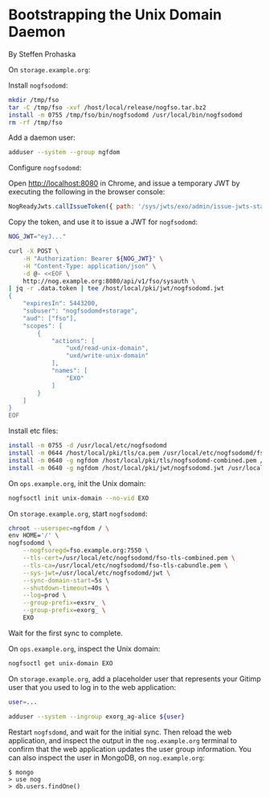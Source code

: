 # Bootstrapping the Unix Domain Daemon
By Steffen Prohaska
<!--@@VERSIONINC@@-->

On `storage.example.org`:

Install `nogfsodomd`:

```bash
mkdir /tmp/fso
tar -C /tmp/fso -xvf /host/local/release/nogfso.tar.bz2
install -m 0755 /tmp/fso/bin/nogfsodomd /usr/local/bin/nogfsodomd
rm -rf /tmp/fso
```

Add a daemon user:

```bash
adduser --system --group ngfdom
```

Configure `nogfsodomd`:

Open <http://localhost:8080> in Chrome, and issue a temporary JWT by executing
the following in the browser console:

```javascript
NogReadyJwts.callIssueToken({ path: '/sys/jwts/exo/admin/issue-jwts-stad' }, console.log);
```

Copy the token, and use it to issue a JWT for `nogfsodomd`:

```bash
NOG_JWT="eyJ..."

curl -X POST \
    -H "Authorization: Bearer ${NOG_JWT}" \
    -H "Content-Type: application/json" \
    -d @- <<EOF \
    http://nog.example.org:8080/api/v1/fso/sysauth \
| jq -r .data.token | tee /host/local/pki/jwt/nogfsodomd.jwt
{
    "expiresIn": 5443200,
    "subuser": "nogfsodomd+storage",
    "aud": ["fso"],
    "scopes": [
        {
            "actions": [
                "uxd/read-unix-domain",
                "uxd/write-unix-domain"
            ],
            "names": [
                "EXO"
            ]
        }
    ]
}
EOF
```

Install etc files:

```bash
install -m 0755 -d /usr/local/etc/nogfsodomd
install -m 0644 /host/local/pki/tls/ca.pem /usr/local/etc/nogfsodomd/fso-tls-cabundle.pem
install -m 0640 -g ngfdom /host/local/pki/tls/nogfsodomd-combined.pem /usr/local/etc/nogfsodomd/fso-tls-combined.pem
install -m 0640 -g ngfdom /host/local/pki/jwt/nogfsodomd.jwt /usr/local/etc/nogfsodomd/jwt
```

On `ops.example.org`, init the Unix domain:

```bash
nogfsoctl init unix-domain --no-vid EXO
```

On `storage.example.org`, start `nogfsodomd`:

```bash
chroot --userspec=ngfdom / \
env HOME='/' \
nogfsodomd \
    --nogfsoregd=fso.example.org:7550 \
    --tls-cert=/usr/local/etc/nogfsodomd/fso-tls-combined.pem \
    --tls-ca=/usr/local/etc/nogfsodomd/fso-tls-cabundle.pem \
    --sys-jwt=/usr/local/etc/nogfsodomd/jwt \
    --sync-domain-start=5s \
    --shutdown-timeout=40s \
    --log=prod \
    --group-prefix=exsrv_ \
    --group-prefix=exorg_ \
    EXO
```

Wait for the first sync to complete.

On `ops.example.org`, inspect the Unix domain:

```bash
nogfsoctl get unix-domain EXO
```

On `storage.example.org`, add a placeholder user that represents your Gitimp
user that you used to log in to the web application:

```bash
user=...

adduser --system --ingroup exorg_ag-alice ${user}
```

Restart `nogfsdomd`, and wait for the initial sync.  Then reload the web
application, and inspect the output in the `nog.example.org` terminal to
confirm that the web application updates the user group information.  You can
also inspect the user in MongoDB, on `nog.example.org`:

```
$ mongo
> use nog
> db.users.findOne()
```
